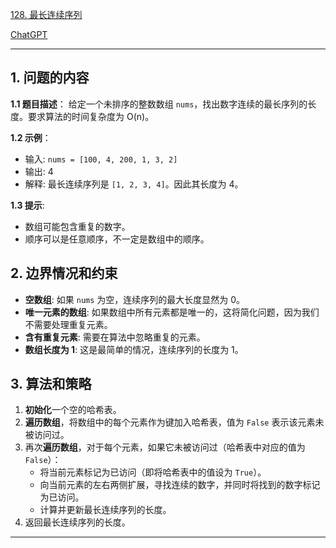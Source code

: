[128. 最长连续序列](https://leetcode.cn/problems/longest-consecutive-sequence)

[ChatGPT](https://chat.openai.com/share/0abed23c-6e59-42f2-a051-ccc14ddfaaeb)

---

## 1. 问题的内容
**1.1 题目描述**：
给定一个未排序的整数数组 `nums`，找出数字连续的最长序列的长度。要求算法的时间复杂度为 O(n)。

**1.2 示例**：
- 输入: `nums = [100, 4, 200, 1, 3, 2]`
- 输出: 4
- 解释: 最长连续序列是 `[1, 2, 3, 4]`。因此其长度为 4。

**1.3 提示**:
- 数组可能包含重复的数字。
- 顺序可以是任意顺序，不一定是数组中的顺序。

## 2. 边界情况和约束
- **空数组**: 如果 `nums` 为空，连续序列的最大长度显然为 0。
- **唯一元素的数组**: 如果数组中所有元素都是唯一的，这将简化问题，因为我们不需要处理重复元素。
- **含有重复元素**: 需要在算法中忽略重复的元素。
- **数组长度为 1**: 这是最简单的情况，连续序列的长度为 1。

## 3. 算法和策略
1. **初始化**一个空的哈希表。
2. **遍历数组**，将数组中的每个元素作为键加入哈希表，值为 `False` 表示该元素未被访问过。
3. 再次**遍历数组**，对于每个元素，如果它未被访问过（哈希表中对应的值为 `False`）：
   - 将当前元素标记为已访问（即将哈希表中的值设为 `True`）。
   - 向当前元素的左右两侧扩展，寻找连续的数字，并同时将找到的数字标记为已访问。
   - 计算并更新最长连续序列的长度。
4. 返回最长连续序列的长度。

---

